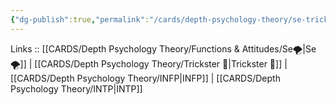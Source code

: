 ```yaml
---
{"dg-publish":true,"permalink":"/cards/depth-psychology-theory/se-trickster/","created":"2023-01-05T15:02:23.093+01:00","updated":"2023-04-18T10:39:57.840+02:00"}
---
```


Links :: [[CARDS/Depth Psychology Theory/Functions & Attitudes/Se🌪️\|Se🌪️]] | [[CARDS/Depth Psychology Theory/Trickster 🤡\|Trickster 🤡]] | [[CARDS/Depth Psychology Theory/INFP\|INFP]] |  [[CARDS/Depth Psychology Theory/INTP\|INTP]]